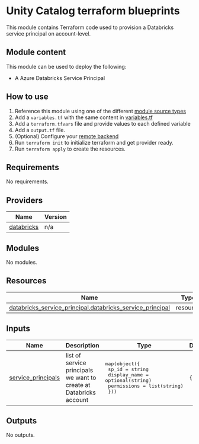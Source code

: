 # Unity Catalog terraform blueprints

This module contains Terraform code used to provision a Databricks service principal on account-level.

## Module content

This module can be used to deploy the following:

* A Azure Databricks Service Principal

## How to use

1. Reference this module using one of the different [module source types](https://developer.hashicorp.com/terraform/language/modules/sources)
2. Add a `variables.tf` with the same content in [variables.tf](variables.tf)
3. Add a `terraform.tfvars` file and provide values to each defined variable
4. Add a `output.tf` file.
5. (Optional) Configure your [remote backend](https://developer.hashicorp.com/terraform/language/settings/backends/azurerm)
6. Run `terraform init` to initialize terraform and get provider ready.
7. Run `terraform apply` to create the resources.

<!-- BEGIN_TF_DOCS -->
## Requirements

No requirements.

## Providers

| Name                                                                   | Version |
|------------------------------------------------------------------------|---------|
| <a name="provider_databricks"></a> [databricks](#provider\_databricks) | n/a     |

## Modules

No modules.

## Resources

| Name                                                                                                                                                               | Type     |
|--------------------------------------------------------------------------------------------------------------------------------------------------------------------|----------|
| [databricks_service_principal.databricks_service_principal](https://registry.terraform.io/providers/databricks/databricks/latest/docs/resources/service_principal) | resource |

## Inputs

| Name                                                                                       | Description                                                        | Type                                                                                                                                        | Default | Required |
|--------------------------------------------------------------------------------------------|--------------------------------------------------------------------|---------------------------------------------------------------------------------------------------------------------------------------------|---------|:--------:|
| <a name="input_service_principals"></a> [service\_principals](#input\_service\_principals) | list of service principals we want to create at Databricks account | <pre>map(object({<br/>    sp_id        = string<br/>    display_name = optional(string)<br/>    permissions  = list(string)<br/>  }))</pre> | `{}`    |    no    |

## Outputs

No outputs.

<!-- END_TF_DOCS -->